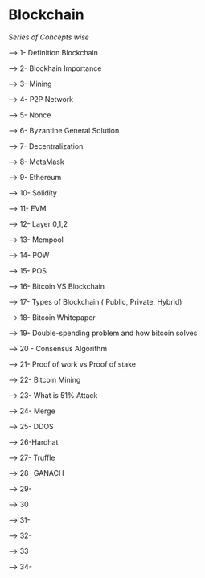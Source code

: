 # Blockchain
*Series of Concepts wise*

--> 1- Definition Blockchain

--> 2- Blockhain Importance

--> 3- Mining

--> 4- P2P Network

--> 5- Nonce

--> 6- Byzantine General Solution

--> 7- Decentralization

--> 8- MetaMask

--> 9- Ethereum

--> 10- Solidity

--> 11- EVM

--> 12- Layer 0,1,2

--> 13- Mempool

--> 14- POW

--> 15- POS

--> 16- Bitcoin VS Blockchain

--> 17- Types of Blockchain ( Public, Private, Hybrid)

-->  18- Bitcoin Whitepaper

--> 19-  Double-spending problem and how bitcoin solves 

--> 20 - Consensus Algorithm

--> 21- Proof of work vs Proof of stake

--> 22-  Bitcoin Mining 

--> 23- What is 51% Attack

--> 24- Merge

--> 25- DDOS

--> 26-Hardhat

--> 27- Truffle

--> 28- GANACH

--> 29-

--> 30

--> 31-

--> 32-

--> 33-

--> 34-


